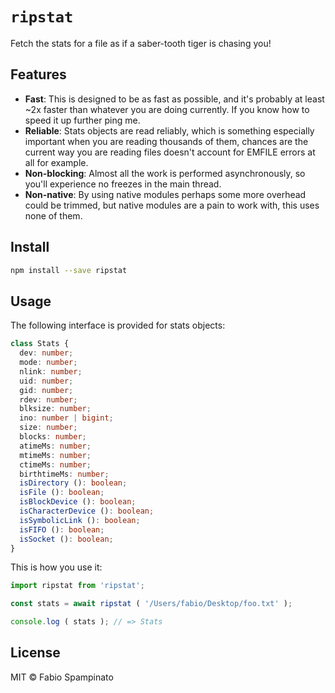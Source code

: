 # `ripstat`

Fetch the stats for a file as if a saber-tooth tiger is chasing you!

## Features

- **Fast**: This is designed to be as fast as possible, and it's probably at least ~2x faster than whatever you are doing currently. If you know how to speed it up further ping me.
- **Reliable**: Stats objects are read reliably, which is something especially important when you are reading thousands of them, chances are the current way you are reading files doesn't account for EMFILE errors at all for example.
- **Non-blocking**: Almost all the work is performed asynchronously, so you'll experience no freezes in the main thread.
- **Non-native**: By using native modules perhaps some more overhead could be trimmed, but native modules are a pain to work with, this uses none of them.

## Install

```sh
npm install --save ripstat
```

## Usage

The following interface is provided for stats objects:

```ts
class Stats {
  dev: number;
  mode: number;
  nlink: number;
  uid: number;
  gid: number;
  rdev: number;
  blksize: number;
  ino: number | bigint;
  size: number;
  blocks: number;
  atimeMs: number;
  mtimeMs: number;
  ctimeMs: number;
  birthtimeMs: number;
  isDirectory (): boolean;
  isFile (): boolean;
  isBlockDevice (): boolean;
  isCharacterDevice (): boolean;
  isSymbolicLink (): boolean;
  isFIFO (): boolean;
  isSocket (): boolean;
}
```

This is how you use it:

```ts
import ripstat from 'ripstat';

const stats = await ripstat ( '/Users/fabio/Desktop/foo.txt' );

console.log ( stats ); // => Stats
```

## License

MIT © Fabio Spampinato
